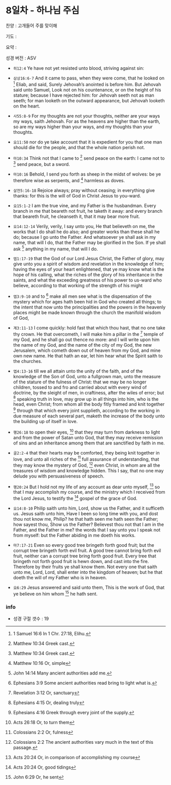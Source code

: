 # 8일차 - 하나님 주심

찬양 : 고개들어 주를 맞이해

기도 : 

요약 : 

성경 버전 : ASV

- `히12:4` Ye have not yet resisted unto blood, striving against sin:

- `삼상16:6-7` And it came to pass, when they were come, that he looked on [^1Sam16:6a] Eliab, and said, Surely Jehovah’s anointed is before him. But Jehovah said unto Samuel, Look not on his countenance, or on the height of his stature; because I have rejected him: for Jehovah seeth not as man seeth; for man looketh on the outward appearance, but Jehovah looketh on the heart.
[^1Sam16:6a]: 1 Samuel 16:6 In 1 Chr. 27:18, Elihu. 


- `사55:8-9` For my thoughts are not your thoughts, neither are your ways my ways, saith Jehovah. For as the heavens are higher than the earth, so are my ways higher than your ways, and my thoughts than your thoughts.

- `요11:50` nor do ye take account that it is expedient for you that one man should die for the people, and that the whole nation perish not.

- `마10:34` Think not that I came to [^Matt10:34a] send peace on the earth: I came not to [^Matt10:34b] send peace, but a sword.
[^Matt10:34a]: Matthew 10:34 Greek cast. 
[^Matt10:34b]: Matthew 10:34 Greek cast. 


- `마10:16` Behold, I send you forth as sheep in the midst of wolves: be ye therefore wise as serpents, and [^Matt10:16a] harmless as doves.
[^Matt10:16a]: Matthew 10:16 Or, simple 


- `살전5:16-18` Rejoice always; pray without ceasing; in everything give thanks: for this is the will of God in Christ Jesus to you-ward.

- `요15:1-2` I am the true vine, and my Father is the husbandman. Every branch in me that beareth not fruit, he taketh it away: and every branch that beareth fruit, he cleanseth it, that it may bear more fruit.

- `요14:12-14` Verily, verily, I say unto you, He that believeth on me, the works that I do shall he do also; and greater works than these shall he do; because I go unto the Father. And whatsoever ye shall ask in my name, that will I do, that the Father may be glorified in the Son. If ye shall ask [^John14:14a] anything in my name, that will I do.
[^John14:14a]: John 14:14 Many ancient authorities add me. 


- `엡1:17-19` that the God of our Lord Jesus Christ, the Father of glory, may give unto you a spirit of wisdom and revelation in the knowledge of him; having the eyes of your heart enlightened, that ye may know what is the hope of his calling, what the riches of the glory of his inheritance in the saints, and what the exceeding greatness of his power to us-ward who believe, according to that working of the strength of his might

- `엡3:9-10` and to [^Eph3:9a] make all men see what is the dispensation of the mystery which for ages hath been hid in God who created all things; to the intent that now unto the principalities and the powers in the heavenly places might be made known through the church the manifold wisdom of God,
[^Eph3:9a]: Ephesians 3:9 Some ancient authorities read bring to light what is. 


- `계3:11-13` I come quickly: hold fast that which thou hast, that no one take thy crown. He that overcometh, I will make him a pillar in the [^Rev3:12a] temple of my God, and he shall go out thence no more: and I will write upon him the name of my God, and the name of the city of my God, the new Jerusalem, which cometh down out of heaven from my God, and mine own new name. He that hath an ear, let him hear what the Spirit saith to the churches.
[^Rev3:12a]: Revelation 3:12 Or, sanctuary 


- `엡4:13-16` till we all attain unto the unity of the faith, and of the knowledge of the Son of God, unto a fullgrown man, unto the measure of the stature of the fulness of Christ: that we may be no longer children, tossed to and fro and carried about with every wind of doctrine, by the sleight of men, in craftiness, after the wiles of error; but [^Eph4:15a] speaking truth in love, may grow up in all things into him, who is the head, even Christ; from whom all the body fitly framed and knit together [^Eph4:16a] through that which every joint supplieth, according to the working in due measure of each several part, maketh the increase of the body unto the building up of itself in love.
[^Eph4:15a]: Ephesians 4:15 Or, dealing truly 
[^Eph4:16a]: Ephesians 4:16 Greek through every joint of the supply. 


- `행26:18` to open their eyes, [^Acts26:18a] that they may turn from darkness to light and from the power of Satan unto God, that they may receive remission of sins and an inheritance among them that are sanctified by faith in me.
[^Acts26:18a]: Acts 26:18 Or, to turn them 


- `골2:2-4` that their hearts may be comforted, they being knit together in love, and unto all riches of the [^Col2:2a] full assurance of understanding, that they may know the mystery of God, [^Col2:2b] even Christ, in whom are all the treasures of wisdom and knowledge hidden. This I say, that no one may delude you with persuasiveness of speech.
[^Col2:2a]: Colossians 2:2 Or, fulness 
[^Col2:2b]: Colossians 2:2 The ancient authorities vary much in the text of this passage. 


- `행20:24` But I hold not my life of any account as dear unto myself, [^Acts20:24a] so that I may accomplish my course, and the ministry which I received from the Lord Jesus, to testify the [^Acts20:24b] gospel of the grace of God.
[^Acts20:24a]: Acts 20:24 Or, in comparison of accomplishing my course 
[^Acts20:24b]: Acts 20:24 Or, good tidings 


- `요14:8-10` Philip saith unto him, Lord, show us the Father, and it sufficeth us. Jesus saith unto him, Have I been so long time with you, and dost thou not know me, Philip? he that hath seen me hath seen the Father; how sayest thou, Show us the Father? Believest thou not that I am in the Father, and the Father in me? the words that I say unto you I speak not from myself: but the Father abiding in me doeth his works.

- `마7:17-21` Even so every good tree bringeth forth good fruit; but the corrupt tree bringeth forth evil fruit. A good tree cannot bring forth evil fruit, neither can a corrupt tree bring forth good fruit. Every tree that bringeth not forth good fruit is hewn down, and cast into the fire. Therefore by their fruits ye shall know them. Not every one that saith unto me, Lord, Lord, shall enter into the kingdom of heaven; but he that doeth the will of my Father who is in heaven.

- `요6:29` Jesus answered and said unto them, This is the work of God, that ye believe on him whom [^John6:29a] he hath sent.
[^John6:29a]: John 6:29 Or, he sent 


### info

- 성경 구절 갯수 : 19